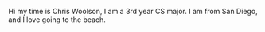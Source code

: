 Hi my time is Chris Woolson, I am a 3rd year CS major. I am from San Diego, and I love going to the beach.
